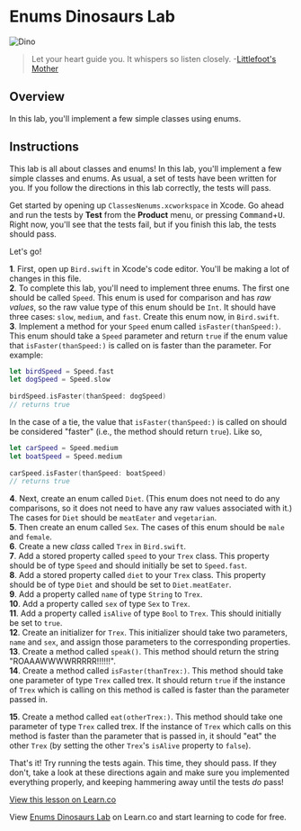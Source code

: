 # Enums Dinosaurs Lab 

![Dino](http://i.imgur.com/ukpn5w3.jpg)

> Let your heart guide you. It whispers so listen closely. -[Littlefoot's Mother](http://www.imdb.com/title/tt0095489/?ref_=ttqt_qt_tt)

## Overview

In this lab, you'll implement a few simple classes using enums. 

## Instructions

This lab is all about classes and enums! In this lab, you'll implement a few simple classes and enums. As usual, a set of tests have been written for you. If you follow the directions in this lab correctly, the tests will pass.

Get started by opening up `ClassesNenums.xcworkspace` in Xcode. Go ahead and run the tests by **Test** from the **Product** menu, or pressing <kbd>Command</kbd>+<kbd>U</kbd>. Right now, you'll see that the tests fail, but if you finish this lab, the tests should pass.

Let's go!

**1**. First, open up `Bird.swift` in Xcode's code editor. You'll be making a lot of changes in this file.  
**2**. To complete this lab, you'll need to implement three enums. The first one should be called `Speed`. This enum is used for comparison and has _raw values_, so the raw value type of this enum should be `Int`. It should have three cases: `slow`, `medium`, and `fast`. Create this enum now, in `Bird.swift`.  
**3**. Implement a method for your `Speed` enum called `isFaster(thanSpeed:)`. This enum should take a `Speed` parameter and return `true` if the enum value that `isFaster(thanSpeed:)` is called on is faster than the parameter. For example:

```swift
let birdSpeed = Speed.fast
let dogSpeed = Speed.slow
        
birdSpeed.isFaster(thanSpeed: dogSpeed)
// returns true
```

In the case of a tie, the value that `isFaster(thanSpeed:)` is called on should be considered "faster" (i.e., the method should return `true`). Like so,

```swift
let carSpeed = Speed.medium
let boatSpeed = Speed.medium
        
carSpeed.isFaster(thanSpeed: boatSpeed)
// returns true
```
  
**4**. Next, create an enum called `Diet`. (This enum does not need to do any comparisons, so it does not need to have any raw values associated with it.) The cases for `Diet` should be `meatEater` and `vegetarian`.  
**5**. Then create an enum called `Sex`. The cases of this enum should be `male` and `female`.  
**6**. Create a new _class_ called `Trex` in `Bird.swift`.  
**7**. Add a stored property called `speed` to your `Trex` class. This property should be of type `Speed` and should initially be set to `Speed.fast`.  
**8**. Add a stored property called `diet` to your `Trex` class. This property should be of type `Diet` and should be set to `Diet.meatEater`.  
**9**. Add a property called `name` of type `String` to `Trex`.  
**10**. Add a property called `sex` of type `Sex` to `Trex`.  
**11**. Add a property called `isAlive` of type `Bool` to `Trex`. This should initially be set to `true`.  
**12**. Create an initializer for `Trex`. This initializer should take two parameters, `name` and `sex`, and assign those parameters to the corresponding properties.  
**13**. Create a method called `speak()`. This method should return the string "ROAAAWWWWRRRRR!!!!!!".  
**14**. Create a method called `isFaster(thanTrex:)`. This method should take one parameter of type `Trex` called trex. It should return `true` if the instance of `Trex` which is calling on this method is called is faster than the parameter passed in.

**15**. Create a method called `eat(otherTrex:)`. This method should take one parameter of type `Trex` called trex. If the instance of `Trex` which calls on this method is faster than the parameter that is passed in, it should "eat" the other `Trex` (by setting the other `Trex`'s `isAlive` property to `false`).  

That's it! Try running the tests again. This time, they should pass. If they don't, take a look at these directions again and make sure you implemented everything properly, and keeping hammering away until the tests _do_ pass!

<a href='https://learn.co/lessons/ClassesEnums' data-visibility='hidden'>View this lesson on Learn.co</a>

<p class='util--hide'>View <a href='https://learn.co/lessons/swift-classEnum-lab'>Enums Dinosaurs Lab</a> on Learn.co and start learning to code for free.</p>

